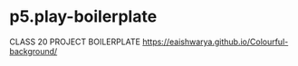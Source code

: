 # p5.play-boilerplate
CLASS 20 PROJECT BOILERPLATE
https://eaishwarya.github.io/Colourful-background/
